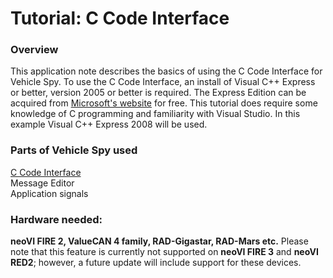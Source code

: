 # Tutorial: C Code Interface

### Overview

This application note describes the basics of using the C Code Interface for Vehicle Spy. To use the C Code Interface, an install of Visual C++ Express or better, version 2005 or better is required. The Express Edition can be acquired from [Microsoft's website](https://www.microsoft.com/en-in/) for free. This tutorial does require some knowledge of C programming and familiarity with Visual Studio. In this example Visual C++ Express 2008 will be used.

### Parts of Vehicle Spy used

[C Code Interface](../../vehicle-spy-main-menus/main-menu-scripting-and-automation/c-code-interface/)\
Message Editor\
Application signals

### Hardware needed:

**neoVI FIRE 2, ValueCAN 4 family, RAD-Gigastar, RAD-Mars etc.** Please note that this feature is currently not supported on **neoVI FIRE 3** and **neoVI RED2**; however, a future update will include support for these devices.
